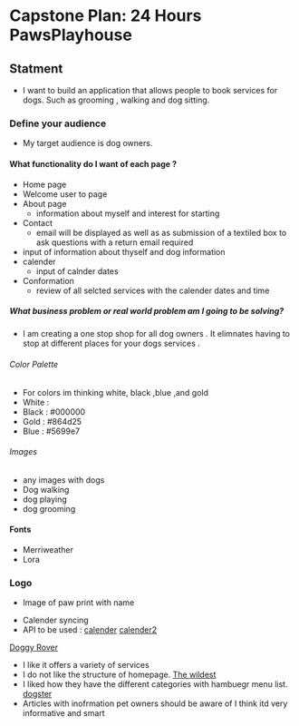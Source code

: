 # Capstone Plan: 24 Hours PawsPlayhouse
## Statment
 * I want to build an application that allows people to book services for dogs. Such as grooming , walking and dog sitting.
### Define your audience
*  My target audience is dog owners.

 #### What functionality do I want of each page ?

 * Home page
  * Welcome user to page
* About page
  * information about myself and interest for starting
* Contact
  * email will be displayed as well as as submission of a textiled box to ask questions with a return email required
* input of information about thyself and dog information
* calender
  * input of calnder dates
* Conformation
  * review of all selcted services with the calender dates and time


##### What business problem or real world problem am I going to be solving?
  * I am creating a one stop shop for all dog owners . It elimnates having to stop at different places for your dogs services .

<!--attributes of your website-->

 ###### Color Palette
* For colors im thinking white, black ,blue ,and gold
* White :
* Black : #000000
* Gold : #864d25
* Blue : #5699e7


###### Images
* any images with dogs
* Dog walking
* dog playing
* dog grooming

 #### Fonts
* Merriweather
* Lora
### Logo
* Image of paw print with name

<!-- Research -->
 * Calender syncing
 * API to be used :
 [calender](https://docs.abstractapi.com/holidays)
 [calender2](https://calendarific.com/)


[Doggy Rover](https://www.rover.com)
* I like it offers a variety of services
* I do not like the structure of homepage.
[The wildest](https://www.thewildest.com)
 * I liked how they have the different categories with hambuegr menu list.
 [dogster](https://www.dogster.com)
 * Articles with inofrmation pet owners should be aware of I think itd very informative and smart

